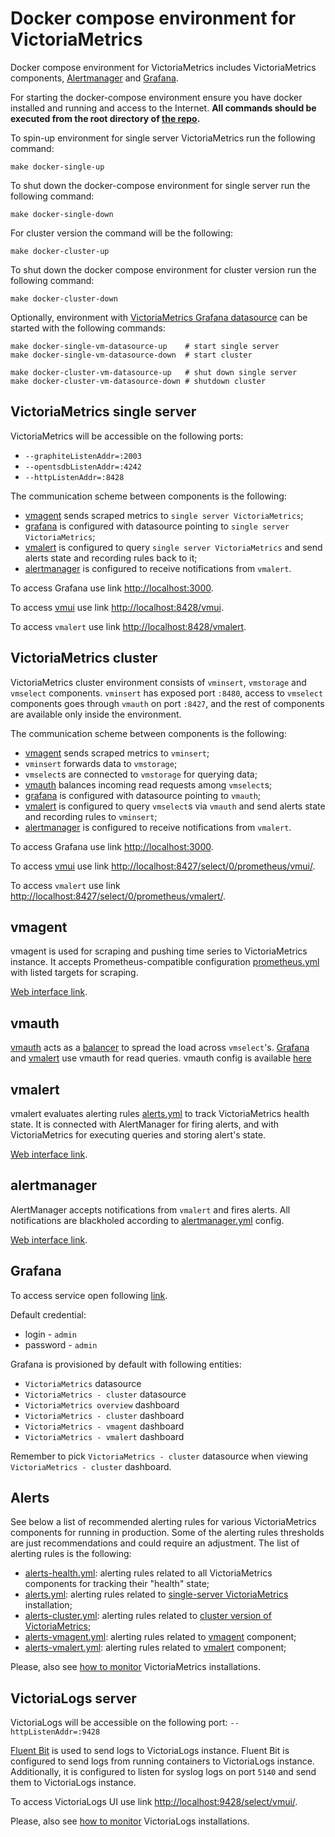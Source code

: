 # Docker compose environment for VictoriaMetrics

Docker compose environment for VictoriaMetrics includes VictoriaMetrics components,
[Alertmanager](https://prometheus.io/docs/alerting/latest/alertmanager/) 
and [Grafana](https://grafana.com/).

For starting the docker-compose environment ensure you have docker installed and running and access to the Internet.
**All commands should be executed from the root directory of [the repo](https://github.com/VictoriaMetrics/VictoriaMetrics).**

To spin-up environment for single server VictoriaMetrics run the following command:
```
make docker-single-up
```

To shut down the docker-compose environment for single server run the following command:
```
make docker-single-down
```

For cluster version the command will be the following:
```
make docker-cluster-up
```

To shut down the docker compose environment for cluster version run the following command:
```
make docker-cluster-down
```

Optionally, environment with [VictoriaMetrics Grafana datasource](https://github.com/VictoriaMetrics/grafana-datasource)
can be started with the following commands:
```
make docker-single-vm-datasource-up    # start single server
make docker-single-vm-datasource-down  # start cluster

make docker-cluster-vm-datasource-up   # shut down single server
make docker-cluster-vm-datasource-down # shutdown cluster
```

## VictoriaMetrics single server

VictoriaMetrics will be accessible on the following ports:

* `--graphiteListenAddr=:2003`
* `--opentsdbListenAddr=:4242`
* `--httpListenAddr=:8428`

The communication scheme between components is the following:
* [vmagent](#vmagent) sends scraped metrics to `single server VictoriaMetrics`;
* [grafana](#grafana) is configured with datasource pointing to `single server VictoriaMetrics`;
* [vmalert](#vmalert) is configured to query `single server VictoriaMetrics` and send alerts state
  and recording rules back to it;
* [alertmanager](#alertmanager) is configured to receive notifications from `vmalert`.

To access Grafana use link [http://localhost:3000](http://localhost:3000).

To access [vmui](https://docs.victoriametrics.com/Single-server-VictoriaMetrics.html#vmui)
use link [http://localhost:8428/vmui](http://localhost:8428/vmui).

To access `vmalert` use link [http://localhost:8428/vmalert](http://localhost:8428/vmalert/).


## VictoriaMetrics cluster

VictoriaMetrics cluster environment consists of `vminsert`, `vmstorage` and `vmselect` components.
`vminsert` has exposed port `:8480`, access to `vmselect` components goes through `vmauth` on port `:8427`,
and the rest of components are available only inside the environment.

The communication scheme between components is the following:
* [vmagent](#vmagent) sends scraped metrics to `vminsert`;
* `vminsert` forwards data to `vmstorage`;
* `vmselect`s are connected to `vmstorage` for querying data;
* [vmauth](#vmauth) balances incoming read requests among `vmselect`s;
* [grafana](#grafana) is configured with datasource pointing to `vmauth`;
* [vmalert](#vmalert) is configured to query `vmselect`s via `vmauth` and send alerts state
  and recording rules to `vminsert`;
* [alertmanager](#alertmanager) is configured to receive notifications from `vmalert`.

To access Grafana use link [http://localhost:3000](http://localhost:3000).

To access [vmui](https://docs.victoriametrics.com/Single-server-VictoriaMetrics.html#vmui)
use link [http://localhost:8427/select/0/prometheus/vmui/](http://localhost:8427/select/0/prometheus/vmui/).

To access `vmalert` use link [http://localhost:8427/select/0/prometheus/vmalert/](http://localhost:8427/select/0/prometheus/vmalert/).

## vmagent

vmagent is used for scraping and pushing time series to VictoriaMetrics instance. 
It accepts Prometheus-compatible configuration [prometheus.yml](https://github.com/VictoriaMetrics/VictoriaMetrics/blob/master/deployment/docker/prometheus.yml)
with listed targets for scraping.

[Web interface link](http://localhost:8429/).

## vmauth

[vmauth](https://docs.victoriametrics.com/vmauth.html) acts as a [balancer](https://docs.victoriametrics.com/vmauth.html#load-balancing)
to spread the load across `vmselect`'s. [Grafana](#grafana) and [vmalert](#vmalert) use vmauth for read queries.
vmauth config is available [here](ttps://github.com/VictoriaMetrics/VictoriaMetrics/blob/master/deployment/docker/auth-cluster.yml)


## vmalert

vmalert evaluates alerting rules [alerts.yml](https://github.com/VictoriaMetrics/VictoriaMetrics/blob/master/deployment/docker/alerts.yml)
to track VictoriaMetrics health state. It is connected with AlertManager for firing alerts,
and with VictoriaMetrics for executing queries and storing alert's state.

[Web interface link](http://localhost:8880/).

## alertmanager

AlertManager accepts notifications from `vmalert` and fires alerts.
All notifications are blackholed according to [alertmanager.yml](https://github.com/VictoriaMetrics/VictoriaMetrics/blob/master/deployment/docker/alertmanager.yml) config.

[Web interface link](http://localhost:9093/).

## Grafana

To access service open following [link](http://localhost:3000).

Default credential:

* login - `admin`
* password - `admin`

Grafana is provisioned by default with following entities:

* `VictoriaMetrics` datasource
* `VictoriaMetrics - cluster` datasource
* `VictoriaMetrics overview` dashboard
* `VictoriaMetrics - cluster` dashboard
* `VictoriaMetrics - vmagent` dashboard
* `VictoriaMetrics - vmalert` dashboard

Remember to pick `VictoriaMetrics - cluster` datasource when viewing `VictoriaMetrics - cluster` dashboard.

## Alerts

See below a list of recommended alerting rules for various VictoriaMetrics components for running in production. 
Some of the alerting rules thresholds are just recommendations and could require an adjustment. The list
of alerting rules is the following:
* [alerts-health.yml](https://github.com/VictoriaMetrics/VictoriaMetrics/blob/master/deployment/docker/alerts-health.yml):
  alerting rules related to all VictoriaMetrics components for tracking their "health" state; 
* [alerts.yml](https://github.com/VictoriaMetrics/VictoriaMetrics/blob/master/deployment/docker/alerts.yml):
  alerting rules related to [single-server VictoriaMetrics](https://docs.victoriametrics.com/Single-server-VictoriaMetrics.html) installation;
* [alerts-cluster.yml](https://github.com/VictoriaMetrics/VictoriaMetrics/blob/master/deployment/docker/alerts-cluster.yml):
  alerting rules related to [cluster version of VictoriaMetrics](https://docs.victoriametrics.com/Cluster-VictoriaMetrics.html);
* [alerts-vmagent.yml](https://github.com/VictoriaMetrics/VictoriaMetrics/blob/master/deployment/docker/alerts-vmagent.yml):
  alerting rules related to [vmagent](https://docs.victoriametrics.com/vmagent.html) component;
* [alerts-vmalert.yml](https://github.com/VictoriaMetrics/VictoriaMetrics/blob/master/deployment/docker/alerts-vmalert.yml):
  alerting rules related to [vmalert](https://docs.victoriametrics.com/vmalert.html) component;

Please, also see [how to monitor](https://docs.victoriametrics.com/Single-server-VictoriaMetrics.html#monitoring) 
VictoriaMetrics installations.

## VictoriaLogs server

VictoriaLogs will be accessible on the following port: `--httpListenAddr=:9428`

[Fluent Bit](https://docs.fluentbit.io/manual) is used to send logs to VictoriaLogs instance.
Fluent Bit is configured to send logs from running containers to VictoriaLogs instance.
Additionally, it is configured to listen for syslog logs on port `5140` and send them to VictoriaLogs instance.

To access VictoriaLogs UI use link [http://localhost:9428/select/vmui/](http://localhost:9428/select/vmui/).

Please, also see [how to monitor](https://docs.victoriametrics.com/VictoriaLogs/#monitoring) 
VictoriaLogs installations.
